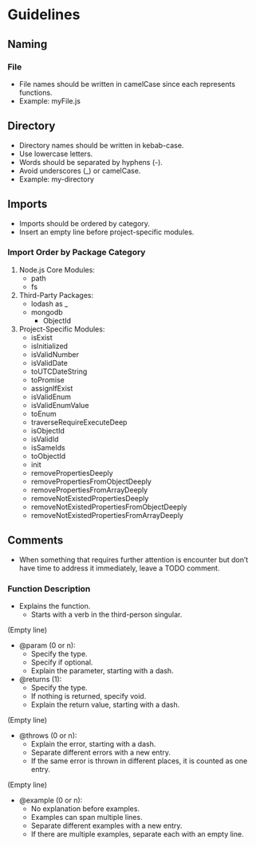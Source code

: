 # Guidelines

## Naming

### File

* File names should be written in camelCase since each represents functions.
* Example: myFile.js

## Directory

* Directory names should be written in kebab-case.
* Use lowercase letters.
* Words should be separated by hyphens (-).
* Avoid underscores (_) or camelCase.
* Example: my-directory

## Imports

* Imports should be ordered by category.
* Insert an empty line before project-specific modules.

### Import Order by Package Category

1. Node.js Core Modules:
    * path
    * fs
2. Third-Party Packages:
    * lodash as _
    * mongodb
        * ObjectId
3. Project-Specific Modules:
    * isExist
    * isInitialized
    * isValidNumber
    * isValidDate
    * toUTCDateString
    * toPromise
    * assignIfExist
    * isValidEnum
    * isValidEnumValue
    * toEnum
    * traverseRequireExecuteDeep
    * isObjectId
    * isValidId
    * isSameIds
    * toObjectId
    * init
    * removePropertiesDeeply
    * removePropertiesFromObjectDeeply
    * removePropertiesFromArrayDeeply
    * removeNotExistedPropertiesDeeply
    * removeNotExistedPropertiesFromObjectDeeply
    * removeNotExistedPropertiesFromArrayDeeply

## Comments

* When something that requires further attention is encounter but don’t have time to address it immediately, leave a TODO comment.

### Function Description

* Explains the function.
    * Starts with a verb in the third-person singular.

(Empty line)

* @param (0 or n):
    * Specify the type.
    * Specify if optional.
    * Explain the parameter, starting with a dash.
* @returns (1):
    * Specify the type.
    * If nothing is returned, specify void.
    * Explain the return value, starting with a dash.

(Empty line)

* @throws (0 or n):
    * Explain the error, starting with a dash.
    * Separate different errors with a new entry.
    * If the same error is thrown in different places, it is counted as one entry.

(Empty line)

* @example (0 or n):
    * No explanation before examples.
    * Examples can span multiple lines.
    * Separate different examples with a new entry.
    * If there are multiple examples, separate each with an empty line.
